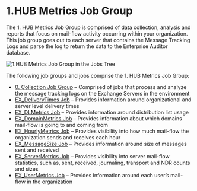 # 1.HUB Metrics Job Group

The 1. HUB Metrics Job Group is comprised of data collection, analysis and reports that focus on
mail-flow activity occurring within your organization. This job group goes out to each server that
contains the Message Tracking Logs and parse the log to return the data to the Enterprise Auditor
database.

![1.HUB Metrics Job Group in the Jobs Tree](/img/versioned_docs/accessanalyzer_11.6/accessanalyzer/admin/hostmanagement/jobstree.webp)

The following job groups and jobs comprise the 1. HUB Metrics Job Group:

- [0. Collection Job Group](/docs/accessanalyzer/11.6/solutions/exchange/hubmetrics/collection/overview.md)
  – Comprised of jobs that process and analyze the message tracking logs on the Exchange Servers in
  the environment
- [EX_DeliveryTimes Job](/docs/accessanalyzer/11.6/solutions/exchange/hubmetrics/ex_deliverytimes.md)
  – Provides information around organizational and server level delivery times
- [EX_DLMetrics Job](/docs/accessanalyzer/11.6/solutions/exchange/hubmetrics/ex_dlmetrics.md)
  – Provides information around distribution list usage
- [EX_DomainMetrics Job](/docs/accessanalyzer/11.6/solutions/exchange/hubmetrics/ex_domainmetrics.md)
  – Provides information about which domains mail-flow is going to and coming from
- [EX_HourlyMetrics Job](/docs/accessanalyzer/11.6/solutions/exchange/hubmetrics/ex_hourlymetrics.md)
  – Provides visibility into how much mail-flow the organization sends and receives each hour
- [EX_MessageSize Job](/docs/accessanalyzer/11.6/solutions/exchange/hubmetrics/ex_messagesize.md)
  – Provides information around size of messages sent and received
- [EX_ServerMetrics Job](/docs/accessanalyzer/11.6/solutions/exchange/hubmetrics/ex_servermetrics.md)
  – Provides visibility into server mail-flow statistics, such as, sent, received, journaling,
  transport and NDR counts and sizes
- [EX_UserMetrics Job](/docs/accessanalyzer/11.6/solutions/exchange/hubmetrics/ex_usermetrics.md)
  – Provides information around each user’s mail-flow in the organization
